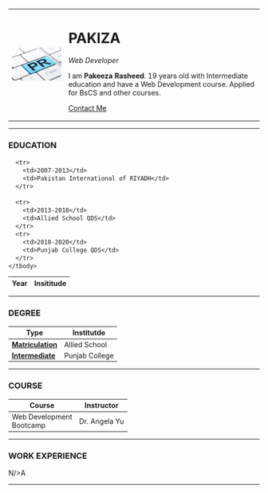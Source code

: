 
<html lang="en" dir="ltr">
<head>
  <meta charset="utf-8">
  <title>Ƿakiza CV Site</title>
  <link rel="stylesheet" href="css/styles.css">
</head>

<body>
  <table cellspacing="25">
    <tr>
      <td><img class="circular" src="images/Public-Relations-pic1.jpg" alt="PR"></td>
      <td>
        <h1 id="heading">PAKIZA</h1>
        <p><em>Web Developer</em></p>
        <p>I am <strong>Pakeeza Rasheed</strong>. 19 years old with Intermediate education and have a Web Development course. Applied for BsCS and other courses.</p>
        <p><a href="contact.html">Contact Me</a></p>
      </td>
    </tr>
  </table>

  <hr>

  <h3>EDUCATION</h3>
  <table cellspacing="20">
    <thead>
      <th>Year</th>
      <th>Insititude</th>
    </thead>
    <tbody>

      <tr>
        <td>2007-2013</td>
        <td>Pakistan International of RIYADH</td>
      </tr>

      <tr>
        <td>2013-2018</td>
        <td>Allied School QDS</td>
      </tr>
      <tr>
        <td>2018-2020</td>
        <td>Punjab College QDS</td>
      </tr>
    </tbody>
  </table>

  <hr size="3">

  <h3>DEGREE</h3>
  <table cellspacing="20">
    <thead>
      <th>Type</th>
      <th>Institutde</th>
    </thead>
    <tbody>
      <tr>
        <td><a href="matric.html"><strong>Matriculation</strong></a></td>
        <td>Allied School</td>
      </tr>
      <tr>
        <td><a href="inter.html"><strong>Intermediate</strong></a></td>
        <td>Punjab College</td>
      </tr>
    </tbody>
  </table>

  <hr size="3">

  <h3>COURSE</h3>
  <table cellspacing="20">
    <thead>
      <th>Course</th>
      <th>Instructor</th>
    </thead>
    <tbody>
      <tr>
        <td>Web Development <br>Bootcamp</td>
        <td>Dr. Angela Yu</td>
      </tr>
    </tbody>
  </table>

  <hr size="3">

  <h3>WORK EXPERIENCE</h3>
  <p>N/>A</p>
  <hr size="3">

</body>

</html>

